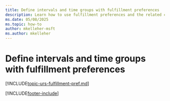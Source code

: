 ```yaml
---
title: Define intervals and time groups with fulfillment preferences
description: Learn how to use fulfillment preferences and the related concepts of intervals and time groups in Dynamics 365 Field Service.
ms.date: 05/08/2025
ms.topic: how-to
author: mkelleher-msft
ms.author: mkelleher
---
```

# Define intervals and time groups with fulfillment preferences

[!INCLUDE[topic-urs-fulfillment-pref.md](../shared/urs/fulfillment-pref.md)]

[!INCLUDE[footer-include](../includes/footer-banner.md)]
